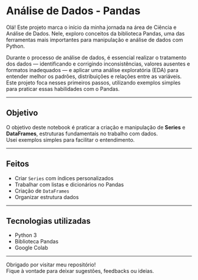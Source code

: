 #  Análise de Dados - Pandas

Olá! Este projeto marca o início da minha jornada na área de Ciência e Análise de Dados. Nele, exploro conceitos da biblioteca Pandas, uma das ferramentas mais importantes para manipulação e análise de dados com Python.

Durante o processo de análise de dados, é essencial realizar o tratamento dos dados — identificando e corrigindo inconsistências, valores ausentes e formatos inadequados — e aplicar uma análise exploratória (EDA) para entender melhor os padrões, distribuições e relações entre as variáveis.
Este projeto foca nesses primeiros passos, utilizando exemplos simples para praticar essas habilidades com o Pandas.

---

##  Objetivo

O objetivo deste notebook é praticar a criação e manipulação de **Series** e **DataFrames**, estruturas fundamentais no trabalho com dados.  
Usei exemplos simples para facilitar o entendimento.

---

##  Feitos

- Criar `Series` com índices personalizados  
- Trabalhar com listas e dicionários no Pandas  
- Criação de `DataFrames`  
- Organizar estrutura dados

---

##  Tecnologias utilizadas

- Python 3  
- Biblioteca Pandas  
- Google Colab

---

Obrigado por visitar meu repositório!   
Fique à vontade para deixar sugestões, feedbacks ou ideias.

